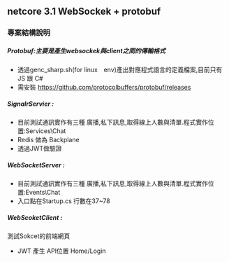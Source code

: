 ## netcore 3.1 WebSockek + protobuf 

### 專案結構說明
##### Protobuf:主要是產生websockek與client之間的傳輸格式
* 透過genc_sharp.sh(for linux　env)產出對應程式語言的定義檔案,目前只有JS 跟 C#
* 需安裝 https://github.com/protocolbuffers/protobuf/releases

##### SignalrServier :
* 目前測試通訊實作有三種 廣播,私下訊息,取得線上人數與清單.程式實作位置:Services\Chat
* Redis 做為 Backplane
* 透過JWT做驗證

##### WebSocketServer :
* 目前測試通訊實作有三種 廣播,私下訊息,取得線上人數與清單.程式實作位置:Events\Chat
* 入口點在Startup.cs 行數在37~78

##### WebScoketClient :
測試Sokcet的前端網頁
* JWT 產生 API位置 Home/Login 

